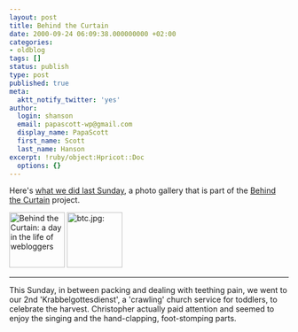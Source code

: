 ```yaml
---
layout: post
title: Behind the Curtain
date: 2000-09-24 06:09:38.000000000 +02:00
categories:
- oldblog
tags: []
status: publish
type: post
published: true
meta:
  aktt_notify_twitter: 'yes'
author:
  login: shanson
  email: papascott-wp@gmail.com
  display_name: PapaScott
  first_name: Scott
  last_name: Hanson
excerpt: !ruby/object:Hpricot::Doc
  options: {}
---
```

<p>Here's <a href="http://shanson.editthispage.com/24hours">what we did last Sunday</a>, a photo gallery that is part of the <a href="http://array.editthispage.com/24hours">Behind the Curtain</a> project.</p>
<p><a href="http://www.zopesite.com/behindthecurtain"><img src="http://www.arrayweb.com/btc/english.jpg" height="100" width="100" border="0" alt="Behind the Curtain: a day in the life of webloggers" /></a> <a href="http://shanson.editthispage.com/24hours"><img src="http://www.papascott.de/wordpress/wp-content/uploads/2000/09/btc.jpg" height="100" width="100" border="0" alt="btc.jpg: " /></a></p>
<hr />
<p>This Sunday, in between packing and dealing with teething pain, we went to our 2nd 'Krabbelgottesdienst', a 'crawling' church service for toddlers, to celebrate the harvest. Christopher actually paid attention and seemed to enjoy the singing and the hand-clapping, foot-stomping parts.</p>
